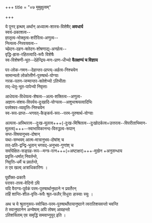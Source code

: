 +++
title = "०७ मुमुक्षुत्वम्"

+++

ये पुनर् इत्थम् अर्थान् अध्यात्म-शास्त्र-विशेषैर् **अवधार्य**  
स्वयं-प्रकाशत्व--  
ज्ञातृत्व-भोक्तृत्व-शरीरित्व-अणुत्व--  
नित्यत्व-निरवयवत्व--  
च्छेदन-दहन-क्लेदन-शोषणाद्य्-अनर्हत्व--  
वृद्धि-ह्रास-रहितत्वादि-रूपैः विशेषैः  
स्व-विशेषणी-भूत--देहेन्द्रिय-मनः-प्राण-धीभ्यो **वैलक्षण्यं च विज्ञाय**  

पर-लोक-गमन--देहान्तर-प्राप्त्य्-अर्हत्व-निश्चयेन  
सामान्यतो लोकोत्तीर्ण-पुरुषार्थ-योग्याः  
नरक-पतन-जन्मान्तर-क्लेशेभ्यो ऽतिभीताः  
तद्-धेतु-भूत-पापेभ्यो निवृत्ताः  

आधेयत्व-विधेयत्व-शेषत्व--अल्प-शक्तित्व--अणुत्व-  
अज्ञान-संशय-विपर्यय-दुःखादि-योग्यत्व--अशुभाश्रयत्वादिभिः  
परमेश्वर-व्यावृत्ति-निश्चयेन  
स्व-रूप-प्राप्त--भगवत्-कैङ्कर्य-रूप--परम-पुरुषार्थ-योग्याः  

अल्पत्व-अस्थिरत्व--दुःख-मूलत्व+++(-दुःख-मिश्रितत्व--दुःखोदर्कत्व=उत्तरत्व--विपरीताभिमान-मूलत्व)+++--स्वाभाविकानन्द-विरुद्धत्व-रूपान्  
सप्त-विषयानुभव-दोषान्  
यथा-सम्भवम् आत्म-मात्रानुभव-दोषांश् च  
तत्-प्रति-द्वन्द्वि-भूतान् भगवद्-अनुभव-गुणांश् च  
सर्वापेक्षित-सङ्ग्रह-रूप--मन्त्र-रत्न+++(=अष्टाक्षर)+++-मुखेन +अनुसन्धाय  
प्रवृत्ति-धर्मात् निवर्तन्ते,  
निवृत्ति-धर्मे च प्रवर्तन्ते,  
त एव खल्व् अत्राधिकारिणः ।

पूर्वोक्त-प्रकारैः  
परावर-तत्त्व-वेदिनो ऽपि  
यदि वैराग्य-पूर्वकं परम-पुरुषार्थानुष्ठाने न प्रवर्तेरन्  
तर्हि शान्ति-शील-वृत्ति-रूपैः श्रुत-फलैर् विधुराः हास्याः स्युः । 

अथ च ये श्रुतानुरूप-स्वोचित-परम-पुरुषार्थोपायानुष्ठाने त्वरातिशयवन्तो भवन्ति  
ते स्वानुष्ठानेन अन्येषाम् अपि तोषम् आवहन्तो  
ऽतिशयिताम् एव समृद्धिं समवाप्नुयुर् इति ।

